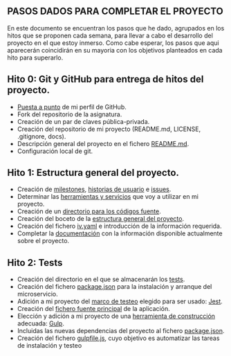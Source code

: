 ## PASOS DADOS PARA COMPLETAR EL PROYECTO
En este documento se encuentran los pasos que he dado, agrupados en los hitos que se proponen cada semana, para llevar a cabo el desarrollo del proyecto en el que estoy inmerso. Como cabe esperar, los pasos que aqui aparecerán coincidirán en su mayoria con los objetivos planteados en cada hito para superarlo.

## Hito 0: Git y GitHub para entrega de hitos del proyecto.
- [Puesta a punto](https://github.com/Davidspace/AroundTheWorld/blob/master/docs/configGit.md) de mi perfil de GitHub.
- Fork del repositorio de la asignatura.
- Creación de un par de claves pública-privada.
- Creación del repositorio de mi proyecto (README.md, LICENSE, .gitignore, docs).
- Descripción general del proyecto en el fichero [README.md](https://github.com/Davidspace/AroundTheWorld/blob/master/README.md).
- Configuración local de git.

## Hito 1: Estructura general del proyecto.
- Creación de [milestones](https://github.com/Davidspace/AroundTheWorld/milestones), [historias de usuario](https://github.com/Davidspace/AroundTheWorld/issues?q=is%3Aopen+is%3Aissue+label%3Auser-stories) e [issues](https://github.com/Davidspace/AroundTheWorld/issues). 
- Determinar las [herramientas y servicios](https://github.com/Davidspace/AroundTheWorld/blob/master/docs/herramientas.md) que voy a utilizar en mi proyecto.
- Creación de un [directorio para los códigos fuente](https://github.com/Davidspace/AroundTheWorld/tree/master/lib).
- Creación del boceto de la [estructura general del proyecto](https://github.com/Davidspace/AroundTheWorld/tree/master/lib).
- Creación del fichero [iv.yaml](https://github.com/Davidspace/AroundTheWorld/blob/master/iv.yaml) e introducción de la información requerida.
- Completar la [documentación](https://github.com/Davidspace/AroundTheWorld/blob/master/README.md) con la información disponible actualmente sobre el proyecto.

## Hito 2: Tests
- Creación del directorio en el que se almacenarán los [tests](https://github.com/Davidspace/AroundTheWorld/tree/master/test).
- Creación del fichero [package.json](https://github.com/Davidspace/AroundTheWorld/blob/master/package.json) para la instalación y arranque del microservicio.
- Adición a mi proyecto del [marco de testeo](https://github.com/Davidspace/AroundTheWorld/blob/master/docs/herramientas.md) elegido para ser usado: [Jest](https://jestjs.io/).
- Creación del [fichero fuente principal](https://github.com/Davidspace/AroundTheWorld/blob/master/src/index.js) de la aplicación.
- Elección y adición a mi proyecto de una [herramienta de construcción](https://github.com/Davidspace/AroundTheWorld/blob/master/docs/herramientas.md) adecuada: [Gulp](https://gulpjs.com/).
- Incluidas las nuevas dependencias del proyecto al fichero [package.json](https://github.com/Davidspace/AroundTheWorld/blob/master/package.json).
- Creación del fichero [gulpfile.js](https://github.com/Davidspace/AroundTheWorld/blob/master/gulpfile.js), cuyo objetivo es automatizar las tareas de instalación y testeo



